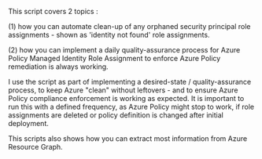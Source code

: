 This script covers 2 topics : 

(1) how you can automate clean-up of any orphaned security principal role assignments - shown as 'identity not found' role assignments.

(2) how you can implement a daily quality-assurance process for Azure Policy Managed Identity Role Assignment to enforce Azure Policy remediation is always working. 

I use the script as part of implementing a desired-state / quality-assurance process, to keep Azure "clean" without leftovers - and to ensure Azure Policy compliance enforcement is working as expected. It is important to run this with a defined frequency, as Azure Policy might stop to work, if role assignments are deleted or policy definition is changed after initial deployment.

This scripts also shows how you can extract most information from Azure Resource Graph.
